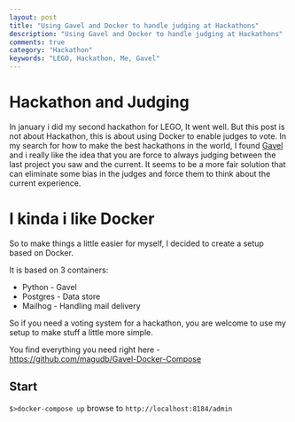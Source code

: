 ```yaml
---
layout: post
title: "Using Gavel and Docker to handle judging at Hackathons"
description: "Using Gavel and Docker to handle judging at Hackathons"
comments: true
category: "Hackathon"
keywords: "LEGO, Hackathon, Me, Gavel"
---
```

# Hackathon and Judging #
In january i did my second hackathon for LEGO, It went well. But this post is not about Hackathon, this is about using Docker to enable judges to vote.
In my search for how to make the best hackathons in the world, I found [Gavel](http://www.anishathalye.com/2016/09/19/gavel-an-expo-judging-system/) and i really like the idea that you are force to always judging between the last project you saw and the current. 
It seems to be a more fair solution that can eliminate some bias in the judges and force them to think about the current experience.

# I kinda i like Docker #
So to make things a little easier for myself, I decided to create a setup based on Docker.

It is based on 3 containers:
* Python - Gavel 
* Postgres - Data store
* Mailhog - Handling mail delivery

So if you need a voting system for a hackathon, you are welcome to use my setup to make stuff a little more simple.

You find everything you need right here - https://github.com/magudb/Gavel-Docker-Compose

## Start 
`$>docker-compose up`
browse to `http://localhost:8184/admin` 